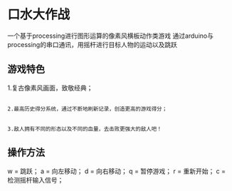 #                                口水大作战
一个基于processing进行图形运算的像素风横板动作类游戏
通过arduino与processing的串口通讯，用摇杆进行目标人物的运动以及跳跃
## 游戏特色
 1.复古像素风画面，致敬经典；                                                                       
 
                                                                                                                                            2.最高历史得分系统，通过不断地刷新记录，创造更高的游戏得分；
 
                                                                                                                                            3.敌人拥有不同的形态以及不同的血量，去击败更强大的敌人吧！
                                                                                                                                            
## 操作方法 
w  =  跳跃；
a  =  向左移动；
d  =  向右移动；
q  =  暂停游戏；
r  =  重新开始；
c  =  检测摇杆输入信号；
                                                                                                                                            
